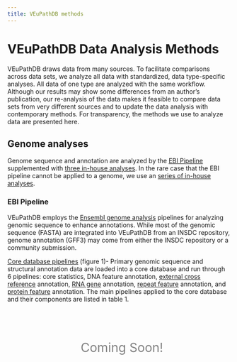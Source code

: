 ```yaml
---
title: VEuPathDB methods
---
```

<style>
div.coming-soon {
  font-size: 200%;
  text-align: center;
  margin: 3em 0;
  color: grey;
}
div.coming-soon i{
  padding-right: 0.5em;
}
</style>


<div class="static-content"> 
<h1>VEuPathDB Data Analysis Methods </h1>

<p>VEuPathDB draws data from many sources.  To facilitate comparisons across data sets, we analyze all data with standardized, data type-specific analyses.  All data of one type are analyzed with the same workflow.  Although our results may show some differences from an author’s publication, our re-analysis of the data makes it feasible to compare data sets from very different sources and to update the data analysis with contemporary methods.  For transparency, the methods we use to analyze data are presented here.  </p>

<h2>Genome analyses</h2>

<p>Genome sequence and annotation are  analyzed by the <a href="EBIpipeline">EBI Pipeline</a> supplemented with <a href="threeInHouse">three in-house analyses</a>.  In the rare case that the EBI pipeline cannot be applied to a genome, we use an <a href="serieInHouse">series of in-house analyses</a>. </p>

<div class="anchor"><a name=EBIpipeline></a></div>
<h3>EBI Pipeline</h3>

<p>VEuPathDB employs the <a href="http://ensemblgenomes.org/info/data">Ensembl genome analysis</a> pipelines for analyzing genomic sequence to enhance annotations. While most of the genomic sequence (FASTA) are integrated into VEuPathDB from an INSDC repository, genome annotation (GFF3) may come from either the INSDC repository or a community submission. </p>

<p><u>Core database pipelines</u> (figure 1)- Primary genomic sequence and structural annotation data are loaded into a core database and run through 6 pipelines: core statistics, DNA feature annotation, <a href="http://ensemblgenomes.org/info/data/cross_references">external cross reference</a> annotation, <a href="http://ensemblgenomes.org/info/data/ncrna">RNA gene</a> annotation, <a href="http://ensemblgenomes.org/info/data/repeat_features">repeat feature</a> annotation, and <a href="http://ensemblgenomes.org/info/data/protein_features">protein feature</a> annotation.  The main pipelines applied to the core database and their components are listed in table 1. </p>



  <div class="coming-soon">
    <i class="fa fa-gears"></i>Coming Soon!
  </div>
</div>

